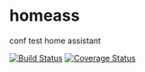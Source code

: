 # homeass
conf test home assistant


[![Build Status](https://travis-ci.org/wakan/homeass.svg?branch=master)](https://travis-ci.org/wakan/homeass)
[![Coverage Status](https://coveralls.io/repos/github/wakan/homeass/badge.svg?branch=master)](https://coveralls.io/github/wakan/homeass?branch=master)


